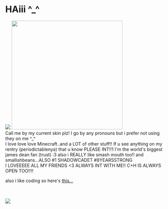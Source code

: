 # HAiii ^_^ 
<img src="https://64.media.tumblr.com/d9daea77648057e6604d7910800110af/92ec8228118d982c-ba/s400x600/64f95c239c6f7a927379f725e1fbb27cf445f689.gifv">
	
<img src="https://codehs.com/uploads/a83ce60dc31d23f4953f9fc73334ac8c" width="350" height="343">
<br>
Call me by my current skin plz!
I go by any pronouns but i prefer not using they on me ^_^
<br>
I love love love Minecraft..and a LOT of other stuff!!
If u see anything on my rentry (periodictablenya) that u know PLEASE INT!!1
I'm the world's biggest james dean fan (trust) :3 
also i REALLY like smash mouth too!!
and smallishbeans...ALSO #1 SHADOWCADET #8YEARSSTRONG
<br>
I LOVEEEEE ALL MY FRIENDS <3 ALWAYS INT WITH ME!!
C+H IS ALWAYS OPEN TOO!!!!
<br>
<p>also i like coding so here's <a href="https://chezzing.neocities.org">this...</a></p>
<br>
<br>
<img src="https://codehs.com/uploads/433549f997906dcefd9f70820b77b08c">
